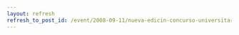 ```yaml
---
layout: refresh
refresh_to_post_id: /event/2008-09-11/nueva-edicin-concurso-universitario-de-software-libre-de-clm
---
```

